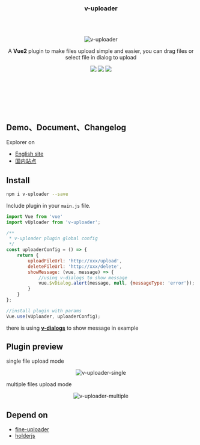 <h3 align="center">v-uploader</h3>

<br><br>

<p align="center"><img src="https://terryz.gitee.io/image/v-uploader/v-uploader-single.png" alt="v-uploader"></p>

<p align="center">
A <strong>Vue2</strong> plugin to make files upload simple and easier, you can drag files or select file in dialog to upload
</p>

<p align="center">
  <a href="https://www.npmjs.com/package/v-uploader"><img src="https://img.shields.io/npm/v/v-uploader.svg"></a>
  <a href="https://mit-license.org/"><img src="https://img.shields.io/badge/license-MIT-brightgreen.svg"></a>
  <a href="https://www.npmjs.com/package/v-uploader"><img src="https://img.shields.io/npm/dy/v-uploader.svg"></a>
</p>
<br><br><br><br><br>

## Demo、Document、Changelog
Explorer on

- [English site](https://terryz.github.io/vue/#/upload)
- [国内站点](https://terryz.gitee.io/vue/#/upload)

## Install

``` bash
npm i v-uploader --save
```

Include plugin in your `main.js` file.

```js
import Vue from 'vue'
import vUploader from 'v-uploader';

/**
 * v-uploader plugin global config
 */
const uploaderConfig = () => {
    return {
        uploadFileUrl: 'http://xxx/upload',
        deleteFileUrl: 'http://xxx/delete',
        showMessage: (vue, message) => {
            //using v-dialogs to show message
            vue.$vDialog.alert(message, null, {messageType: 'error'});
        }
    }
};

//install plugin with params
Vue.use(vUploader, uploaderConfig);
```

there is using **[v-dialogs](https://github.com/TerryZ/v-dialogs)** to show message in example

## Plugin preview

single file upload mode

<p align="center"><img src="https://terryz.github.io/image/v-uploader/v-uploader-single.png" alt="v-uploader-single" ></p>

multiple files upload mode

<p align="center"><img src="https://terryz.github.io/image/v-uploader/v-uploader-multiple.png" alt="v-uploader-multiple" ></p>

## Depend on

- [fine-uploader](https://github.com/FineUploader/fine-uploader)
- [holderjs](https://github.com/imsky/holder)
